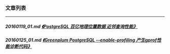 ### 文章列表  
----  
##### 20160119_01.md   [《PostgreSQL 百亿地理位置数据 近邻查询性能》](20160119_01.md)  
##### 20160125_01.md   [《Greenplum PostgreSQL --enable-profiling 产生gprof性能诊断代码》](20160125_01.md)  
